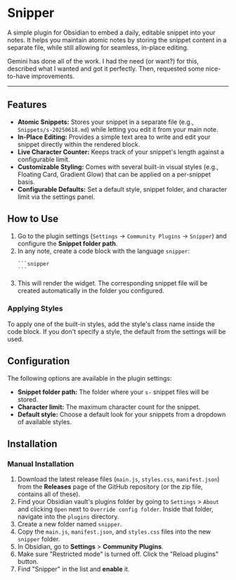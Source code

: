 # Snipper

A simple plugin for Obsidian to embed a daily, editable snippet into your notes. It helps you maintain atomic notes by storing the snippet content in a separate file, while still allowing for seamless, in-place editing.

Gemini has done all of the work. I had the need (or want?) for this, described what I wanted and got it perfectly. Then, requested some nice-to-have improvements.


---

## Features

- **Atomic Snippets:** Stores your snippet in a separate file (e.g., `Snippets/s-20250618.md`) while letting you edit it from your main note.
- **In-Place Editing:** Provides a simple text area to write and edit your snippet directly within the rendered block.
- **Live Character Counter:** Keeps track of your snippet's length against a configurable limit.
- **Customizable Styling:** Comes with several built-in visual styles (e.g., Floating Card, Gradient Glow) that can be applied on a per-snippet basis.
- **Configurable Defaults:** Set a default style, snippet folder, and character limit via the settings panel.

## How to Use

1.  Go to the plugin settings (`Settings` -> `Community Plugins` -> `Snipper`) and configure the **Snippet folder path**.
2.  In any note, create a code block with the language `snipper`:
    ````
    ```snipper
    ```
    ````
3.  This will render the widget. The corresponding snippet file will be created automatically in the folder you configured.

### Applying Styles

To apply one of the built-in styles, add the style's class name inside the code block. If you don't specify a style, the default from the settings will be used.

## Configuration

The following options are available in the plugin settings:

- **Snippet folder path:** The folder where your `s-` snippet files will be stored.
- **Character limit:** The maximum character count for the snippet.
- **Default style:** Choose a default look for your snippets from a dropdown of available styles.

## Installation

### Manual Installation

1.  Download the latest release files (`main.js`, `styles.css`, `manifest.json`) from the **Releases** page of the GitHub repository (or the zip file, contains all of these).
2.  Find your Obsidian vault's plugins folder by going to `Settings` > `About` and clicking `Open` next to `Override config folder`. Inside that folder, navigate into the `plugins` directory.
3.  Create a new folder named `snipper`.
4.  Copy the `main.js`, `manifest.json`, and `styles.css` files into the new `snipper` folder.
5.  In Obsidian, go to **Settings** > **Community Plugins**.
6.  Make sure "Restricted mode" is turned off. Click the "Reload plugins" button.
7.  Find "Snipper" in the list and **enable** it.

